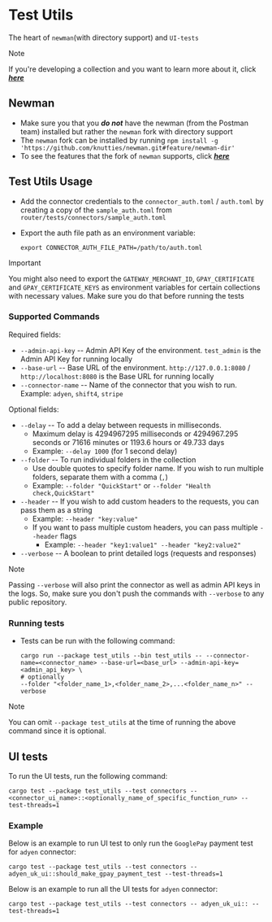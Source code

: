 # Test Utils

The heart of `newman`(with directory support) and `UI-tests`

> [!NOTE]
> If you're developing a collection and you want to learn more about it, click [_**here**_](/postman/README.md)

## Newman

- Make sure you that you _**do not**_ have the newman (from the Postman team) installed but rather the `newman` fork with directory support
- The `newman` fork can be installed by running `npm install -g 'https://github.com/knutties/newman.git#feature/newman-dir'`
- To see the features that the fork of `newman` supports, click [_**here**_](https://github.com/knutties/newman/blob/feature/newman-dir/DIR_COMMANDS.md)

## Test Utils Usage

- Add the connector credentials to the `connector_auth.toml` / `auth.toml` by creating a copy of the `sample_auth.toml` from `router/tests/connectors/sample_auth.toml`
- Export the auth file path as an environment variable:

  ```shell
  export CONNECTOR_AUTH_FILE_PATH=/path/to/auth.toml
  ```

> [!IMPORTANT]
> You might also need to export the `GATEWAY_MERCHANT_ID`, `GPAY_CERTIFICATE` and `GPAY_CERTIFICATE_KEYS` as environment variables for certain collections with necessary values. Make sure you do that before running the tests

### Supported Commands

Required fields:

- `--admin-api-key` -- Admin API Key of the environment. `test_admin` is the Admin API Key for running locally
- `--base-url` -- Base URL of the environment. `http://127.0.0.1:8080` / `http://localhost:8080` is the Base URL for running locally
- `--connector-name` -- Name of the connector that you wish to run. Example: `adyen`, `shift4`, `stripe`

Optional fields:

- `--delay` -- To add a delay between requests in milliseconds.
  - Maximum delay is 4294967295 milliseconds or 4294967.295 seconds or 71616 minutes or 1193.6 hours or 49.733 days
  - Example: `--delay 1000` (for 1 second delay)
- `--folder` -- To run individual folders in the collection
  - Use double quotes to specify folder name. If you wish to run multiple folders, separate them with a comma (`,`)
  - Example: `--folder "QuickStart"` or `--folder "Health check,QuickStart"`
- `--header` -- If you wish to add custom headers to the requests, you can pass them as a string
  - Example: `--header "key:value"`
  - If you want to pass multiple custom headers, you can pass multiple `--header` flags
    - Example: `--header "key1:value1" --header "key2:value2"`
- `--verbose` -- A boolean to print detailed logs (requests and responses)

> [!Note]
> Passing `--verbose` will also print the connector as well as admin API keys in the logs. So, make sure you don't push the commands with `--verbose` to any public repository.

### Running tests

- Tests can be run with the following command:

  ```shell
  cargo run --package test_utils --bin test_utils -- --connector-name=<connector_name> --base-url=<base_url> --admin-api-key=<admin_api_key> \
  # optionally
  --folder "<folder_name_1>,<folder_name_2>,...<folder_name_n>" --verbose
  ```

> [!Note]
> You can omit `--package test_utils` at the time of running the above command since it is optional.

## UI tests

To run the UI tests, run the following command:

```shell
cargo test --package test_utils --test connectors -- <connector_ui_name>::<optionally_name_of_specific_function_run> --test-threads=1
```

### Example

Below is an example to run UI test to only run the `GooglePay` payment test for `adyen` connector:

```shell
cargo test --package test_utils --test connectors -- adyen_uk_ui::should_make_gpay_payment_test --test-threads=1
```

Below is an example to run all the UI tests for `adyen` connector:

```shell
cargo test --package test_utils --test connectors -- adyen_uk_ui:: --test-threads=1
```
